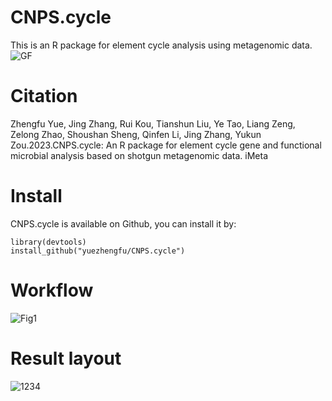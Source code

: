 # CNPS.cycle
This is an R package for element cycle analysis using metagenomic data.
![GF](https://github.com/yuezhengfu/CNPS.cycle/assets/39332214/183e531f-31ff-4bb0-9504-0635b67422a7)
# Citation
Zhengfu Yue, Jing Zhang, Rui Kou, Tianshun Liu, Ye Tao, Liang Zeng, Zelong Zhao, Shoushan Sheng, Qinfen Li, Jing Zhang, Yukun Zou.2023.CNPS.cycle: An R package for element cycle gene and functional microbial analysis based on shotgun metagenomic data. iMeta
# Install
CNPS.cycle is available on Github, you can install it by:
```{r}
library(devtools) 
install_github("yuezhengfu/CNPS.cycle")
```
# Workflow
![Fig1](https://github.com/yuezhengfu/CNPS.cycle/assets/39332214/1e7c353d-2bac-44b7-94d4-9753bcf869f4)
# Result layout
![1234](https://github.com/yuezhengfu/CNPS.cycle/assets/39332214/875f9ff2-978d-41fd-9b52-f5056e706ef5)
